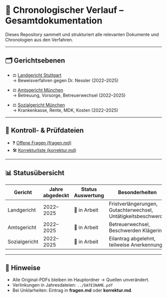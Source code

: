 # 📖 Chronologischer Verlauf – Gesamtdokumentation

Dieses Repository sammelt und strukturiert alle relevanten Dokumente und Chronologien aus den Verfahren.

---

## 🗂️ Gerichtsebenen

- ⚖️ [Landgericht Stuttgart](landgericht/README.md)  
  → Beweisverfahren gegen Dr. Nessler (2022–2025)

- ⚖️ [Amtsgericht München](amtsgericht/README.md)  
  → Betreuung, Vorsorge, Betreuerwechsel (2022–2025)

- ⚖️ [Sozialgericht München](sozialgericht/README.md)  
  → Krankenkasse, Rente, MDK, Kosten (2022–2025)

---

## 📑 Kontroll- & Prüfdateien

- ❓ [Offene Fragen (fragen.md)](fragen.md)  
- 🛠️ [Korrekturliste (korrektur.md)](korrektur.md)  

---

## 📊 Statusübersicht

| Gericht       | Jahre abgedeckt | Status Auswertung | Besonderheiten |
|---------------|-----------------|------------------|----------------|
| Landgericht   | 2022–2025       | 🔄 in Arbeit     | Fristverlängerungen, Gutachterwechsel, Untätigkeitsbeschwerde |
| Amtsgericht   | 2022–2025       | 🔄 in Arbeit     | Betreuerwechsel, Beschwerden Klägerin |
| Sozialgericht | 2022–2025       | 🔄 in Arbeit     | Eilantrag abgelehnt, teilweise Anerkennung |

---

## 📝 Hinweise
- Alle Original-PDFs bleiben im Hauptordner → Quellen unverändert.  
- Verlinkungen in Jahresdateien: `../DATEINAME.pdf`  
- Bei Unklarheiten: Eintrag in **fragen.md** oder **korrektur.md**.  
